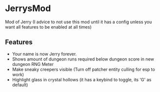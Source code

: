 # JerrysMod
Mod of Jerry
(I advice to not use this mod until it has a config unless you want all features to be enabled at all times)

## Features

* Your name is now Jerry forever.
* Shows amount of dungeon runs required below dungeon score in new dungeon RNG Meter
* Make sneaky creepers visible (Turn off patcher entity culling for esp to work)
* Highlight glass in crystal hollows (it has a keybind to toggle, its 'G' as default)
